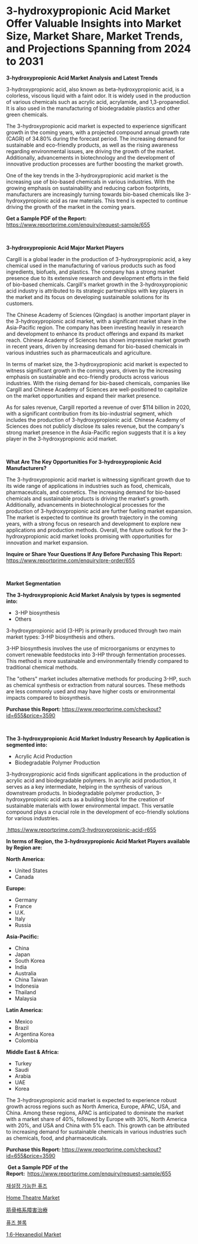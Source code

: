 <p><h1>3-hydroxypropionic Acid Market Offer Valuable Insights into Market Size, Market Share, Market Trends, and Projections Spanning from 2024 to 2031</h1></p><p><strong>3-hydroxypropionic Acid Market Analysis and Latest Trends</strong></p>
<p><p>3-hydroxypropionic acid, also known as beta-hydroxypropionic acid, is a colorless, viscous liquid with a faint odor. It is widely used in the production of various chemicals such as acrylic acid, acrylamide, and 1,3-propanediol. It is also used in the manufacturing of biodegradable plastics and other green chemicals.</p><p>The 3-hydroxypropionic acid market is expected to experience significant growth in the coming years, with a projected compound annual growth rate (CAGR) of 34.80% during the forecast period. The increasing demand for sustainable and eco-friendly products, as well as the rising awareness regarding environmental issues, are driving the growth of the market. Additionally, advancements in biotechnology and the development of innovative production processes are further boosting the market growth.</p><p>One of the key trends in the 3-hydroxypropionic acid market is the increasing use of bio-based chemicals in various industries. With the growing emphasis on sustainability and reducing carbon footprints, manufacturers are increasingly turning towards bio-based chemicals like 3-hydroxypropionic acid as raw materials. This trend is expected to continue driving the growth of the market in the coming years.</p></p>
<p><strong>Get a Sample PDF of the Report:&nbsp;</strong> <a href="https://www.reportprime.com/enquiry/request-sample/655">https://www.reportprime.com/enquiry/request-sample/655</a></p>
<p>&nbsp;</p>
<p><strong>3-hydroxypropionic Acid Major Market Players</strong></p>
<p><p>Cargill is a global leader in the production of 3-hydroxypropionic acid, a key chemical used in the manufacturing of various products such as food ingredients, biofuels, and plastics. The company has a strong market presence due to its extensive research and development efforts in the field of bio-based chemicals. Cargill's market growth in the 3-hydroxypropionic acid industry is attributed to its strategic partnerships with key players in the market and its focus on developing sustainable solutions for its customers.</p><p>The Chinese Academy of Sciences (Qingdao) is another important player in the 3-hydroxypropionic acid market, with a significant market share in the Asia-Pacific region. The company has been investing heavily in research and development to enhance its product offerings and expand its market reach. Chinese Academy of Sciences has shown impressive market growth in recent years, driven by increasing demand for bio-based chemicals in various industries such as pharmaceuticals and agriculture.</p><p>In terms of market size, the 3-hydroxypropionic acid market is expected to witness significant growth in the coming years, driven by the increasing emphasis on sustainable and eco-friendly products across various industries. With the rising demand for bio-based chemicals, companies like Cargill and Chinese Academy of Sciences are well-positioned to capitalize on the market opportunities and expand their market presence.</p><p>As for sales revenue, Cargill reported a revenue of over $114 billion in 2020, with a significant contribution from its bio-industrial segment, which includes the production of 3-hydroxypropionic acid. Chinese Academy of Sciences does not publicly disclose its sales revenue, but the company's strong market presence in the Asia-Pacific region suggests that it is a key player in the 3-hydroxypropionic acid market.</p></p>
<p>&nbsp;</p>
<p><strong>What Are The Key Opportunities For 3-hydroxypropionic Acid Manufacturers?</strong></p>
<p><p>The 3-hydroxypropionic acid market is witnessing significant growth due to its wide range of applications in industries such as food, chemicals, pharmaceuticals, and cosmetics. The increasing demand for bio-based chemicals and sustainable products is driving the market's growth. Additionally, advancements in biotechnological processes for the production of 3-hydroxypropionic acid are further fueling market expansion. The market is expected to continue its growth trajectory in the coming years, with a strong focus on research and development to explore new applications and production methods. Overall, the future outlook for the 3-hydroxypropionic acid market looks promising with opportunities for innovation and market expansion.</p></p>
<p><strong>Inquire or Share Your Questions If Any Before Purchasing This Report:</strong> <a href="https://www.reportprime.com/enquiry/pre-order/655">https://www.reportprime.com/enquiry/pre-order/655</a></p>
<p>&nbsp;</p>
<p><strong>Market Segmentation</strong></p>
<p><strong>The 3-hydroxypropionic Acid Market Analysis by types is segmented into:</strong></p>
<p><ul><li>3-HP biosynthesis</li><li>Others</li></ul></p>
<p><p>3-hydroxypropionic acid (3-HP) is primarily produced through two main market types: 3-HP biosynthesis and others. </p><p>3-HP biosynthesis involves the use of microorganisms or enzymes to convert renewable feedstocks into 3-HP through fermentation processes. This method is more sustainable and environmentally friendly compared to traditional chemical methods.</p><p>The "others" market includes alternative methods for producing 3-HP, such as chemical synthesis or extraction from natural sources. These methods are less commonly used and may have higher costs or environmental impacts compared to biosynthesis.</p></p>
<p><strong>Purchase this Report:&nbsp;</strong><a href="https://www.reportprime.com/checkout?id=655&price=3590">https://www.reportprime.com/checkout?id=655&price=3590</a></p>
<p>&nbsp;</p>
<p><strong>The 3-hydroxypropionic Acid Market Industry Research by Application is segmented into:</strong></p>
<p><ul><li>Acrylic Acid Production</li><li>Biodegradable Polymer Production</li></ul></p>
<p><p>3-hydroxypropionic acid finds significant applications in the production of acrylic acid and biodegradable polymers. In acrylic acid production, it serves as a key intermediate, helping in the synthesis of various downstream products. In biodegradable polymer production, 3-hydroxypropionic acid acts as a building block for the creation of sustainable materials with lower environmental impact. This versatile compound plays a crucial role in the development of eco-friendly solutions for various industries.</p></p>
<p><a href="https://www.reportprime.com/3-hydroxypropionic-acid-r655">&nbsp;https://www.reportprime.com/3-hydroxypropionic-acid-r655</a></p>
<p><strong>In terms of Region, the 3-hydroxypropionic Acid Market Players available by Region are:</strong></p>
<p>
    <p> <strong> North America: </strong>
        <ul>
            <li>United States</li>
            <li>Canada</li>
        </ul>
        </p> 
    <p> <strong> Europe: </strong>
        <ul>
            <li>Germany</li>
            <li>France</li>
            <li>U.K.</li>
            <li>Italy</li>
            <li>Russia</li>
        </ul>
        </p> 
    <p> <strong> Asia-Pacific: </strong>
        <ul>
            <li>China</li>
            <li>Japan</li>
            <li>South Korea</li>
            <li>India</li>
            <li>Australia</li>
            <li>China Taiwan</li>
            <li>Indonesia</li>
            <li>Thailand</li>
            <li>Malaysia</li>
        </ul>
        </p> 
    <p> <strong> Latin America: </strong>
        <ul>
            <li>Mexico</li>
            <li>Brazil</li>
            <li>Argentina Korea</li>
            <li>Colombia</li>
        </ul>
        </p> 
    <p> <strong> Middle East & Africa: </strong>
        <ul>
            <li>Turkey</li>
            <li>Saudi</li>
            <li>Arabia</li>
            <li>UAE</li>
            <li>Korea</li>
        </ul>
    </p>
    </p>
<p><p>The 3-hydroxypropionic acid market is expected to experience robust growth across regions such as North America, Europe, APAC, USA, and China. Among these regions, APAC is anticipated to dominate the market with a market share of 40%, followed by Europe with 30%, North America with 20%, and USA and China with 5% each. This growth can be attributed to increasing demand for sustainable chemicals in various industries such as chemicals, food, and pharmaceuticals.</p></p>
<p><strong>Purchase this Report: </strong><a href="https://www.reportprime.com/checkout?id=655&price=3590">https://www.reportprime.com/checkout?id=655&price=3590</a></p>
<p>&nbsp;<strong>Get a Sample PDF of the Report:&nbsp;&nbsp;</strong><a href="https://www.reportprime.com/enquiry/request-sample/655">https://www.reportprime.com/enquiry/request-sample/655</a></p>
<p><strong></strong></p>
<p><p><a href="https://medium.com/@willislebsack/%EB%A6%AC%EC%85%8B-%EA%B0%80%EB%8A%A5%ED%95%9C-%ED%93%A8%EC%A6%88-%EC%8B%9C%EC%9E%A5-%EC%A0%90%EC%9C%A0%EC%9C%A8-%EB%B0%8F-%EC%83%88%EB%A1%9C%EC%9A%B4-%ED%8A%B8%EB%A0%8C%EB%93%9C-%EB%B6%84%EC%84%9D-%EC%A2%85%EB%A5%98-%EC%9D%91%EC%9A%A9-%EC%B5%9C%EC%A2%85-%EC%82%AC%EC%9A%A9%EC%B2%98-%EB%B3%84-%EC%98%88%EC%B8%A1-%EA%B8%B0%EA%B0%84%EC%9D%80-2024%EB%85%84%EB%B6%80%ED%84%B0-2031%EB%85%84%EA%B9%8C%EC%A7%80%EC%9E%85%EB%8B%88%EB%8B%A4-403487967f93">재설정 가능한 퓨즈</a></p><p><a href="https://medium.com/@orinschowalter/home-theatre-market-share-and-new-trends-analysis-by-its-type-application-end-use-and-forecast-56c2c627726f">Home Theatre Market</a></p><p><a href="https://medium.com/@smithmargaret44/%E6%AC%A1%E3%81%AE%E6%96%87%E7%AB%A0%E3%82%92%E6%97%A5%E6%9C%AC%E8%AA%9E%E3%81%AB%E7%BF%BB%E8%A8%B3%E3%81%97%E3%81%A6%E3%81%8F%E3%81%A0%E3%81%95%E3%81%84-%E8%A3%BD%E5%93%81%E3%82%BF%E3%82%A4%E3%83%97-%E3%82%A2%E3%83%97%E3%83%AA%E3%82%B1%E3%83%BC%E3%82%B7%E3%83%A7%E3%83%B3-%E5%9C%B0%E5%9F%9F%E5%88%A5%E3%81%AE%E3%82%B0%E3%83%AD%E3%83%BC%E3%83%90%E3%83%AB%E7%AD%8B%E9%AA%A8%E6%A0%BC%E9%9A%9C%E5%AE%B3%E6%B2%BB%E7%99%82%E5%B8%82%E5%A0%B4%E3%81%AE%E8%A6%8F%E6%A8%A1%E3%81%A8%E3%82%B7%E3%82%A7%E3%82%A2%E5%88%86%E6%9E%90-%E4%BA%88%E6%B8%AC-2024%E5%B9%B4-2031%E5%B9%B4-19df4295baa3">筋骨格系障害治療</a></p><p><a href="https://medium.com/@willislebsack/%EA%B8%80%EB%A1%9C%EB%B2%8C-%ED%93%A8%EC%A6%88-%EB%B8%94%EB%A1%9D-%EC%8B%9C%EC%9E%A5%EC%9D%80-2024%EB%85%84%EB%B6%80%ED%84%B0-2031%EB%85%84%EA%B9%8C%EC%A7%80%EC%9D%98-%EA%B8%B0%EA%B0%84%EC%97%90-14-6-%EC%9D%98-cagr-%EC%84%B1%EC%9E%A5%EC%9D%B4-%EC%98%88%EC%83%81%EB%90%A9%EB%8B%88%EB%8B%A4-89df7c1b3127">퓨즈 블록</a></p><p><a href="https://github.com/ayamsauke86/Market-Research-Report-List-1/blob/main/16-hexanediol-market.md">1,6-Hexanediol Market</a></p></p>
